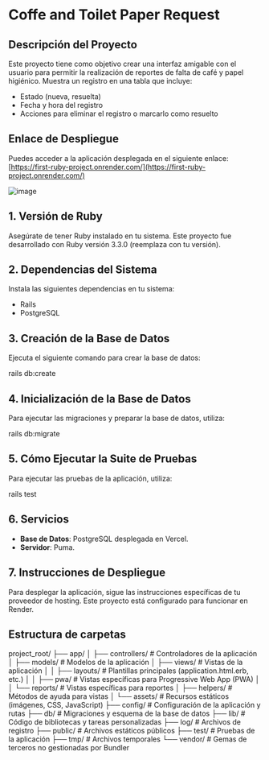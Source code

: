 # Coffe and Toilet Paper Request

## Descripción del Proyecto

Este proyecto tiene como objetivo crear una interfaz amigable con el usuario para permitir la realización de reportes de falta de café y papel higiénico. Muestra un registro en una tabla que incluye:

- Estado (nueva, resuelta)
- Fecha y hora del registro
- Acciones para eliminar el registro o marcarlo como resuelto

## Enlace de Despliegue

Puedes acceder a la aplicación desplegada en el siguiente enlace: [https://first-ruby-project.onrender.com/](https://first-ruby-project.onrender.com/)

![image](https://github.com/user-attachments/assets/471819cc-a299-4794-9463-e079f7d71b53)

## 1. Versión de Ruby

Asegúrate de tener Ruby instalado en tu sistema. Este proyecto fue desarrollado con Ruby versión 3.3.0 (reemplaza con tu versión).

## 2. Dependencias del Sistema

Instala las siguientes dependencias en tu sistema:

- Rails
- PostgreSQL

## 3. Creación de la Base de Datos

Ejecuta el siguiente comando para crear la base de datos:

rails db:create

## 4. Inicialización de la Base de Datos

Para ejecutar las migraciones y preparar la base de datos, utiliza:

rails db:migrate

## 5. Cómo Ejecutar la Suite de Pruebas

Para ejecutar las pruebas de la aplicación, utiliza:

rails test

## 6. Servicios

- **Base de Datos**: PostgreSQL desplegada en Vercel.
- **Servidor**: Puma.

## 7. Instrucciones de Despliegue

Para desplegar la aplicación, sigue las instrucciones específicas de tu proveedor de hosting. Este proyecto está configurado para funcionar en Render.

## Estructura de carpetas

project_root/
├── app/
│   ├── controllers/       # Controladores de la aplicación
│   ├── models/            # Modelos de la aplicación
│   ├── views/             # Vistas de la aplicación
│   │   ├── layouts/       # Plantillas principales (application.html.erb, etc.)
│   │   ├── pwa/           # Vistas específicas para Progressive Web App (PWA)
│   │   └── reports/       # Vistas específicas para reportes
│   ├── helpers/           # Métodos de ayuda para vistas
│   └── assets/            # Recursos estáticos (imágenes, CSS, JavaScript)
├── config/                # Configuración de la aplicación y rutas
├── db/                    # Migraciones y esquema de la base de datos
├── lib/                   # Código de bibliotecas y tareas personalizadas
├── log/                   # Archivos de registro
├── public/                # Archivos estáticos públicos
├── test/                  # Pruebas de la aplicación
├── tmp/                   # Archivos temporales
└── vendor/                # Gemas de terceros no gestionadas por Bundler




